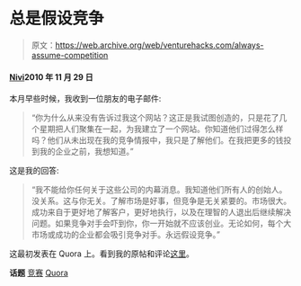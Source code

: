 # 总是假设竞争

> 原文：<https://web.archive.org/web/venturehacks.com/always-assume-competition>

#### [Nivi](/web/20221006050957/https://venturehacks.com/about)2010 年 11 月 29 日

本月早些时候，我收到一位朋友的电子邮件:

> “你为什么从来没有告诉过我这个网站？这正是我试图创造的，只是花了几个星期把人们聚集在一起，为我建立了一个网站。你知道他们过得怎么样吗？他们从未出现在我的竞争情报中，我只是了解他们。在我把更多的钱投到我的企业之前，我想知道。”

这是我的回答:

> “我不能给你任何关于这些公司的内幕消息。我知道他们所有人的创始人。没关系。这与你无关。了解市场是好事，但竞争是无关紧要的。市场很大。成功来自于更好地了解客户，更好地执行，以及在理智的人退出后继续解决问题。如果竞争对手会吓到你，你一开始就不应该创业。无论如何，每个大市场或成功的企业都会吸引竞争对手。永远假设竞争。”

这最初发表在 Quora 上。看到我的原帖和评论[这里](https://web.archive.org/web/20221006050957/http://www.quora.com/Babak-Nivi/Always-assume-competition)。

**话题** [竞赛](https://web.archive.org/web/20221006050957/https://venturehacks.com/topics/competition) [Quora](https://web.archive.org/web/20221006050957/https://venturehacks.com/topics/quora)